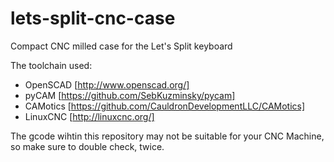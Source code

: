 # lets-split-cnc-case
Compact CNC milled case for the Let's Split keyboard

The toolchain used:

* OpenSCAD [http://www.openscad.org/]
* pyCAM [https://github.com/SebKuzminsky/pycam]
* CAMotics [https://github.com/CauldronDevelopmentLLC/CAMotics]
* LinuxCNC [http://linuxcnc.org/]

The gcode wihtin this repository may not be suitable for your CNC Machine, so make sure to double check, twice.
